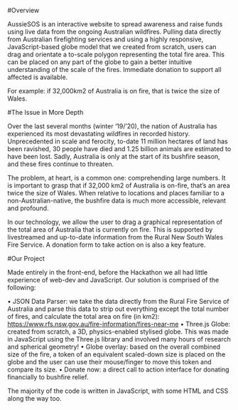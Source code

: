 #Overview

AussieSOS is an interactive website to spread awareness and raise funds using live data from the ongoing Australian wildfires. Pulling data directly from Australian firefighting services and using a highly responsive, JavaScript-based globe model that we created from scratch, users can drag and orientate a to-scale polygon representing the total fire area. This can be placed on any part of the globe to gain a better intuitive understanding of the scale of the fires. Immediate donation to support all affected is available.

For example: if 32,000km2 of Australia is on fire, that is twice the size of Wales. 

#The Issue in More Depth

Over the last several months (winter ‘19/’20), the nation of Australia has experienced its most devastating wildfires in recorded history. Unprecedented in scale and ferocity, to-date 11 million hectares of land has been ravished, 30 people have died and 1.25 billion animals are estimated to have been lost. Sadly, Australia is only at the start of its bushfire season, and these fires continue to threaten.

The problem, at heart, is a common one: comprehending large numbers. It is important to grasp that if 32,000 km2 of Australia is on-fire, that’s an area twice the size of Wales. When relative to locations and places familiar to a non-Australian-native, the bushfire data is much more accessible, relevant and profound. 

In our technology, we allow the user to drag a graphical representation of the total area of Australia that is currently on fire. This is supported by livestreamed and up-to-date information from the Rural New South Wales Fire Service. A donation form to take action on is also a key feature.

#Our Project

Made entirely in the front-end, before the Hackathon we all had little experience of web-dev and JavaScript. Our solution is comprised of the following:

•	JSON Data Parser: we take the data directly from the Rural Fire Service of Australia and parse this data to strip out everything except the total number of fires, and calculate the total area on fire (in km2): https://www.rfs.nsw.gov.au/fire-information/fires-near-me
•	Three.js Globe: created from scratch, a 3D, physics-enabled stylised globe. This was made in JavaScript using the Three.js library and involved many hours of research and spherical geometry!
•	Globe overlay: based on the overall combined size of the fire, a token of an equivalent scaled-down size is placed on the globe and the user can use their mouse/finger to move this token and compare its size.
•	Donate now: a direct call to action interface for donating financially to bushfire relief.

The majority of the code is written in JavaScript, with some HTML and CSS along the way too.
